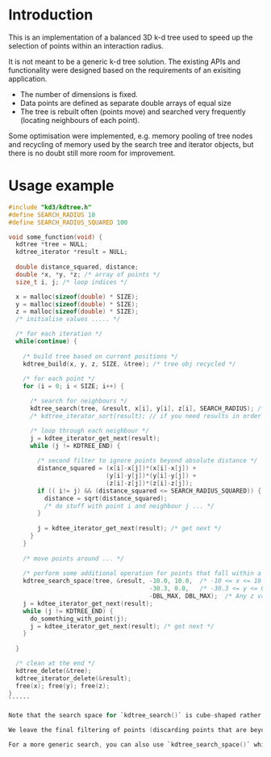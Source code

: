 # Introduction

This is an implementation of a balanced 3D k-d tree used to speed up the selection of points within an interaction radius.

It is not meant to be a generic k-d tree solution. The existing APIs and functionality were designed based on the requirements of an exisiting application.

* The number of dimensions is fixed.
* Data points are defined as separate double arrays of equal size
* The tree is rebuilt often (points move) and searched very frequently (locating neighbours of each point).

Some optimisation were implemented, e.g. memory pooling of tree nodes and recycling of memory used by the search tree and iterator objects, but there is no doubt still more room for improvement.

# Usage example

```````C
#include "kd3/kdtree.h"
#define SEARCH_RADIUS 10
#define SEARCH_RADIUS_SQUARED 100

void some_function(void) {
  kdtree *tree = NULL;
  kdtree_iterator *result = NULL;
  
  double distance_squared, distance;
  double *x, *y, *z; /* array of points */
  size_t i, j; /* loop indices */

  x = malloc(sizeof(double) * SIZE);
  y = malloc(sizeof(double) * SIZE);
  z = malloc(sizeof(double) * SIZE);
  /* initialise values ..... */

  /* for each iteration */
  while(continue) {
    
    /* build tree based on current positions */
    kdtree_build(x, y, z, SIZE, &tree); /* tree obj recycled */
      
    /* for each point */
    for (i = 0; i < SIZE; i++) {

      /* search for neighbours */
      kdtree_search(tree, &result, x[i], y[i], z[i], SEARCH_RADIUS); /* result obj recycled */
      /* kdtree_iterator_sort(result); // if you need results in order */

      /* loop through each neighbour */
      j = kdtee_iterator_get_next(result);
      while (j != KDTREE_END) {
                
        /* second filter to ignore points beyond absolute distance */
        distance_squared = (x[i]-x[j])*(x[i]-x[j]) + 
                           (y[i]-y[j])*(y[i]-y[j]) + 
                           (z[i]-z[j])*(z[i]-z[j]);
        if (( i!= j) && (distance_squared <= SEARCH_RADIUS_SQUARED)) {
          distance = sqrt(distance_squared);
          /* do stuff with point i and neighbour j ... */
        }
        
        j = kdtee_iterator_get_next(result); /* get next */
      }
    }
        
    /* move points around ... */
    
    /* perform some additional operation for points that fall within a specific space */
    kdtree_search_space(tree, &result, -10.0, 10.0,  /* -10 <= x <= 10 */
                                       -30.3, 0.0,   /* -30.3 <= y <= 0 */
                                       -DBL_MAX, DBL_MAX);  /* Any z value */
    j = kdtee_iterator_get_next(result);
    while (j != KDTREE_END) {
      do_something_with_point(j);
      j = kdtee_iterator_get_next(result); /* get next */
    }
    
  }

  /* clean at the end */
  kdtree_delete(&tree);
  kdtree_iterator_delete(&result);
  free(x); free(y); free(z);
}
``````

Note that the search space for `kdtree_search()` is cube-shaped rather spherical. The last argument specifies the perpendicular distance between the center point and each face of the cube.

We leave the final filtering of points (discarding points that are beyond the search radius) to users as this involves calculating the absolute distance between points. Most use cases require the distance value within the inner loop anyway so it makes more sense to leave the calculation within the user code.

For a more generic search, you can also use `kdtree_search_space()` which searches within the space (3D box) defined by specifying the min and max values for each dimension.